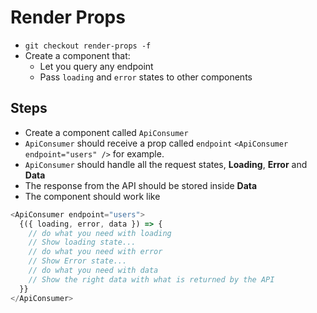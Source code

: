# Render Props

* `git checkout render-props -f`
* Create a component that:
  * Let you query any endpoint
  * Pass `loading` and `error` states to other components

## Steps

* Create a component called `ApiConsumer`
* `ApiConsumer` should receive a prop called `endpoint` `<ApiConsumer endpoint="users" />` for example.
* `ApiConsumer` should handle all the request states, **Loading**, **Error** and **Data**
* The response from the API should be stored inside **Data**
* The component should work like

```js
<ApiConsumer endpoint="users">
  {({ loading, error, data }) => {
    // do what you need with loading
    // Show loading state...
    // do what you need with error
    // Show Error state...
    // do what you need with data
    // Show the right data with what is returned by the API
  }}
</ApiConsumer>
```
